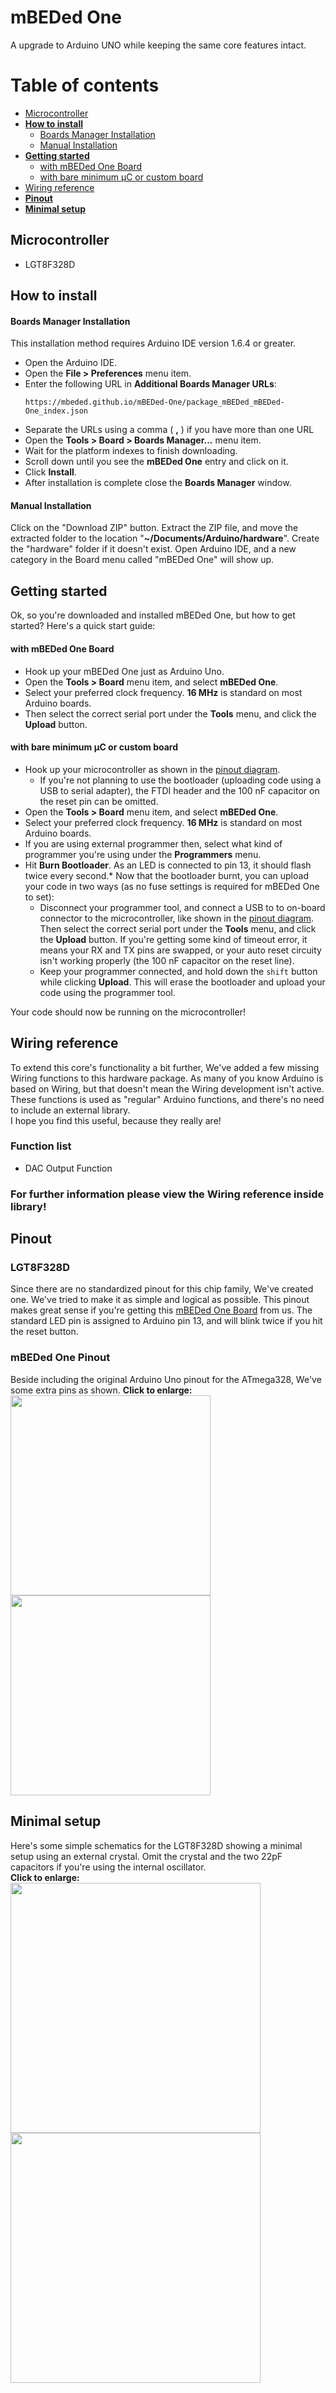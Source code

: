 # mBEDed One
 
A upgrade to Arduino UNO while keeping the same core features intact.

# Table of contents
* [Microcontroller](#microcontroller)
* **[How to install](#how-to-install)**
  - [Boards Manager Installation](#boards-manager-installation)
  - [Manual Installation](#manual-installation)
* **[Getting started](#getting-started)**
  - [with mBEDed One Board](#with-mbeded-one-board)
  - [with bare minimum µC or custom board](#with-bare-minimum-µC-or-custom-board)
* [Wiring reference](#wiring-reference)
* **[Pinout](#pinout)**
* **[Minimal setup](#minimal-setup)**

## Microcontroller
* LGT8F328D

## How to install
#### Boards Manager Installation
This installation method requires Arduino IDE version 1.6.4 or greater.
* Open the Arduino IDE.
* Open the **File > Preferences** menu item.
* Enter the following URL in **Additional Boards Manager URLs**:
    ```
    https://mbeded.github.io/mBEDed-One/package_mBEDed_mBEDed-One_index.json
    ```
* Separate the URLs using a comma ( **,** ) if you have more than one URL
* Open the **Tools > Board > Boards Manager...** menu item.
* Wait for the platform indexes to finish downloading.
* Scroll down until you see the **mBEDed One** entry and click on it.
* Click **Install**.
* After installation is complete close the **Boards Manager** window.

#### Manual Installation
Click on the "Download ZIP" button. Extract the ZIP file, and move the extracted folder to the location "**~/Documents/Arduino/hardware**". Create the "hardware" folder if it doesn't exist.
Open Arduino IDE, and a new category in the Board menu called "mBEDed One" will show up.

## Getting started 
Ok, so you're downloaded and installed mBEDed One, but how to get started? Here's a quick start guide:

#### with mBEDed One Board
* Hook up your mBEDed One just as Arduino Uno.
* Open the **Tools > Board** menu item, and select **mBEDed One**.
* Select your preferred clock frequency. **16 MHz** is standard on most Arduino boards.
* Then select the correct serial port under the **Tools** menu, and click the **Upload** button.

#### with bare minimum µC or custom board
* Hook up your microcontroller as shown in the [pinout diagram](#pinout).
  - If you're not planning to use the bootloader (uploading code using a USB to serial adapter), the FTDI header and the 100 nF capacitor on the reset pin can be omitted.
* Open the **Tools > Board** menu item, and select **mBEDed One**. 
* Select your preferred clock frequency. **16 MHz** is standard on most Arduino boards.
* If you are using external programmer then, select what kind of programmer you're using under the **Programmers** menu.
* Hit **Burn Bootloader**. As an LED is connected to pin 13, it should flash twice every second.* Now that the bootloader burnt, you can upload your code in two ways (as no fuse settings is required for mBEDed One to set):
  - Disconnect your programmer tool, and connect a USB to to on-board connector to the microcontroller, like shown in the [pinout diagram](#pinout). Then select the correct serial port under the **Tools** menu, and click the **Upload** button. If you're getting some kind of timeout error, it means your RX and TX pins are swapped, or your auto reset circuity isn't working properly (the 100 nF capacitor on the reset line).
  - Keep your programmer connected, and hold down the `shift` button while clicking **Upload**. This will erase the bootloader and upload your code using the programmer tool.

Your code should now be running on the microcontroller!

## Wiring reference
To extend this core's functionality a bit further, We've added a few missing Wiring functions to this hardware package. As many of you know Arduino is based on Wiring, but that doesn't mean the Wiring development isn't active. These functions is used as "regular" Arduino functions, and there's no need to include an external library.<br/>
I hope you find this useful, because they really are!

### Function list
* DAC Output Function

### For further information please view the Wiring reference inside library!


## Pinout

### LGT8F328D
Since there are no standardized pinout for this chip family, We've created one. We've tried to make it as simple and logical as possible. This pinout makes great sense if you're getting this [mBEDed One Board](https://mBEDed.Systems) from us. The standard LED pin is assigned to Arduino pin 13, and will blink twice if you hit the reset button.

### mBEDed One Pinout
Beside including the original Arduino Uno pinout for the ATmega328, We've some extra pins as shown.
<b>Click to enlarge:</b> <br/>
<img src="https://i.imgur.com/sweRJs3.jpg" width="320"> <img src="https://i.imgur.com/O7WtWAj.jpg" width="320">


## Minimal setup
Here's some simple schematics for the LGT8F328D showing a minimal setup using an external crystal. Omit the crystal and the two 22pF capacitors if you're using the internal oscillator. <br/>
<b>Click to enlarge:</b> <br/>
<img src="https://i.imgur.com/BkJfIWC.png" width="400">    <img src="http://i.imgur.com/gQS1ORv.png" width="400">
